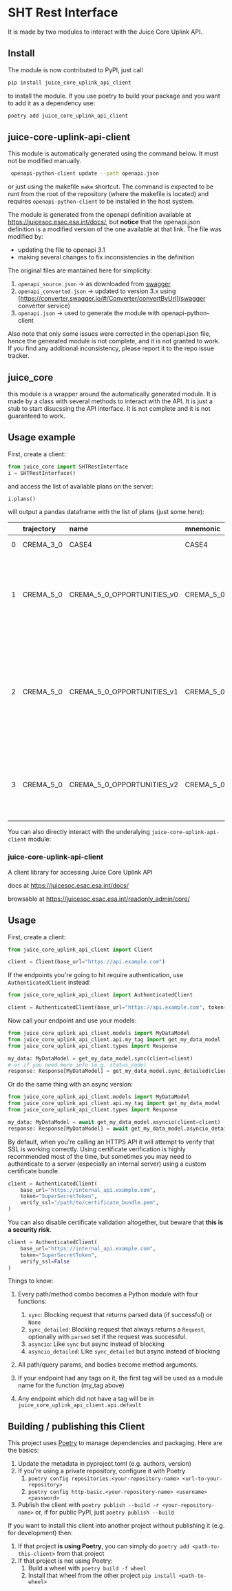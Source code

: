 # SHT Rest Interface

It is made by two modules to interact with the Juice Core Uplink 
API.

## Install

The module is now contributed to PyPI, just call

```bash
pip install juice_core_uplink_api_client
```

to install the module. If you use poetry to build your package and you want to add it as a dependency use:

```bash
poetry add juice_core_uplink_api_client
```

## juice-core-uplink-api-client

This module is automatically generated using the command below. It must not be 
modified manually.

```bash 
 openapi-python-client update --path openapi.json 
```

or just using the makefile `make` shortcut. The command is expected to be runt 
from the root of the repository (where the makefile is located) and requires 
`openapi-python-client` to be installed in the host system.

The module is generated from the openapi definition available at 
https://juicesoc.esac.esa.int/docs/, but **notice** that the openapi.json definition is a modified version of the one 
available at that link. The file was modified by:

- updating the file to openapi 3.1
- making several changes to fix inconsistencies in the definition

The original files are mantained here for simplicity:

1. `openapi_source.json` -> as downloaded from [swagger](https://juicesoc.esac.esa.int/docs/)
2. `openapi_converted.json` -> updated to version 3.x using [https://converter.swagger.io/#/Converter/convertByUrl](swagger converter service)
3. `openapi.json` -> used to generate the module with openapi-python-client

Also note that only some issues were corrected in the openapi.json file,
hence the generated module is not complete, and it is not granted to work.
If you find any additional inconsistency, please report it to the repo issue 
tracker.


## juice_core 

this module is a wrapper around the automatically generated module. It is made 
by a class with several methods to interact with the API. It is just a stub to 
start disucssing the API interface. It is not complete and it is not guaranteed 
to work.

## Usage example

First, create a client:

```python
from juice_core import SHTRestInterface
i = SHTRestInterface()
```

and access the list of available plans on the server:

```python
i.plans()
```

will output a pandas dataframe with the list of plans (just some here):

|    | trajectory   | name                       | mnemonic                   | is_public   | created                    |   id | author   | description                                                                                                                                                           | refine_log   | ptr_file                                                                |
|---:|:-------------|:---------------------------|:---------------------------|:------------|:---------------------------|-----:|:---------|:----------------------------------------------------------------------------------------------------------------------------------------------------------------------|:-------------|:------------------------------------------------------------------------|
|  0 | CREMA_3_0    | CASE4                      | CASE4                      | True        | 2021-03-04 13:29:58.835199 |   17 | rlorente | Demonstration Case 4                                                                                                                                                  |              |                                                                         |
|  1 | CREMA_5_0    | CREMA_5_0_OPPORTUNITIES_v0 | CREMA_5_0_OPPORTUNITIES_v0 | True        | 2021-08-26 09:12:06.767139 |   31 | cvallat  | 1st run opf opportunities generation (UC22), based on existing definitions of oppportunities (inherited from crema 3_0)                                               |              | https://juicesoc.esac.esa.int/rest_api/file/trajectory%23CREMA_5_0.ptx/ |
|  2 | CREMA_5_0    | CREMA_5_0_OPPORTUNITIES_v1 | CREMA_5_0_OPPORTUNITIES_v1 | True        | 2021-10-04 13:49:49.262682 |   36 | cvallat  | Added two opportunities for JMAG_CALROL for the last 2 perijoves before JOI (PJ69 not considered since too clsoe to GoI for observations to take place --> MPAD rule) |              | https://juicesoc.esac.esa.int/rest_api/file/trajectory%23CREMA_5_0.ptx/ |
|  3 | CREMA_5_0    | CREMA_5_0_OPPORTUNITIES_v2 | CREMA_5_0_OPPORTUNITIES_v2 | True        | 2021-10-05 07:24:07.742653 |   37 | cvallat  | Modified GANYMEDE_GM opportunity around 3G3 for WG3 prime allocation (1 hour centered at CA)                                                                          |              | https://juicesoc.esac.esa.int/rest_api/file/trajectory%23CREMA_5_0.ptx/ |


You can also directly interact with the underalying `juice-core-uplink-api-client` module:


### juice-core-uplink-api-client

A client library for accessing Juice Core Uplink API

docs at https://juicesoc.esac.esa.int/docs/

browsable at https://juicesoc.esac.esa.int/readonly_admin/core/

## Usage

First, create a client:

```python
from juice_core_uplink_api_client import Client

client = Client(base_url="https://api.example.com")
```

If the endpoints you're going to hit require authentication, use `AuthenticatedClient` instead:

```python
from juice_core_uplink_api_client import AuthenticatedClient

client = AuthenticatedClient(base_url="https://api.example.com", token="SuperSecretToken")
```

Now call your endpoint and use your models:

```python
from juice_core_uplink_api_client.models import MyDataModel
from juice_core_uplink_api_client.api.my_tag import get_my_data_model
from juice_core_uplink_api_client.types import Response

my_data: MyDataModel = get_my_data_model.sync(client=client)
# or if you need more info (e.g. status_code)
response: Response[MyDataModel] = get_my_data_model.sync_detailed(client=client)
```

Or do the same thing with an async version:

```python
from juice_core_uplink_api_client.models import MyDataModel
from juice_core_uplink_api_client.api.my_tag import get_my_data_model
from juice_core_uplink_api_client.types import Response

my_data: MyDataModel = await get_my_data_model.asyncio(client=client)
response: Response[MyDataModel] = await get_my_data_model.asyncio_detailed(client=client)
```

By default, when you're calling an HTTPS API it will attempt to verify that SSL is working correctly. Using certificate verification is highly recommended most of the time, but sometimes you may need to authenticate to a server (especially an internal server) using a custom certificate bundle.

```python
client = AuthenticatedClient(
    base_url="https://internal_api.example.com", 
    token="SuperSecretToken",
    verify_ssl="/path/to/certificate_bundle.pem",
)
```

You can also disable certificate validation altogether, but beware that **this is a security risk**.

```python
client = AuthenticatedClient(
    base_url="https://internal_api.example.com", 
    token="SuperSecretToken", 
    verify_ssl=False
)
```

Things to know:
1. Every path/method combo becomes a Python module with four functions:

    1. `sync`: Blocking request that returns parsed data (if successful) or `None`
    1. `sync_detailed`: Blocking request that always returns a `Request`, optionally with `parsed` set if the request was successful.
    1. `asyncio`: Like `sync` but async instead of blocking
    1. `asyncio_detailed`: Like `sync_detailed` but async instead of blocking

1. All path/query params, and bodies become method arguments.
1. If your endpoint had any tags on it, the first tag will be used as a module name for the function (my_tag above)
1. Any endpoint which did not have a tag will be in `juice_core_uplink_api_client.api.default`

## Building / publishing this Client

This project uses [Poetry](https://python-poetry.org/) to manage dependencies  and packaging.  Here are the basics:

1. Update the metadata in pyproject.toml (e.g. authors, version)
1. If you're using a private repository, configure it with Poetry
    1. `poetry config repositories.<your-repository-name> <url-to-your-repository>`
    1. `poetry config http-basic.<your-repository-name> <username> <password>`
1. Publish the client with `poetry publish --build -r <your-repository-name>` or, if for public PyPI, just `poetry publish --build`

If you want to install this client into another project without publishing it (e.g. for development) then:

1. If that project **is using Poetry**, you can simply do `poetry add <path-to-this-client>` from that project
1. If that project is not using Poetry:
    1. Build a wheel with `poetry build -f wheel`
    1. Install that wheel from the other project `pip install <path-to-wheel>`
